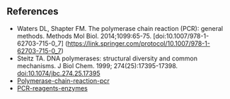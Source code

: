 ## References

- Waters DL, Shapter FM. The polymerase chain reaction (PCR): general methods. Methods Mol Biol. 2014;1099:65-75. [doi:10.1007/978-1-62703-715-0_7] (https://link.springer.com/protocol/10.1007/978-1-62703-715-0_7)
- Steitz TA. DNA polymerases: structural diversity and common mechanisms. J Biol Chem. 1999; 274(25):17395-17398. [doi:10.1074/jbc.274.25.17395](https://doi.org/10.1074/jbc.274.25.17395)
- [Polymerase-chain-reaction-pcr](https://www.khanacademy.org/science/ap-biology/gene-expression-and-regulation/biotechnology/a/polymerase-chain-reaction-pcr)
- [PCR-reagents-enzymes](https://www.thermofisher.com/in/en/home/life-science/cloning/cloning-learning-center/invitrogen-school-of-molecular-biology/pcr-education/pcr-reagents-enzymes/pcr-basics.html)


